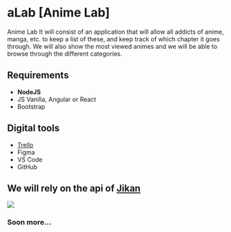 # aLab [Anime Lab]

Anime Lab It will consist of an application that will allow all addicts of anime, manga, etc. to keep a list of these, and keep track of which chapter it goes through.
We will also show the most viewed animes and we will be able to browse through the different categories.

## Requirements

- **NodeJS**
- JS Vanilla, Angular or React
- Bootstrap

## Digital tools

- [Trello](https://trello.com/b/yarUHDpZ/alab)
- Figma
- VS Code
- GitHub

## We will rely on the api of [Jikan](https://jikan.docs.apiary.io/)

![](https://i.imgur.com/6PQTtAK.png)

### Soon more...
